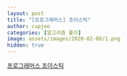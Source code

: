 ```yaml
---
layout: post
title: "[프로그래머스] 조이스틱"
author: cupjoo
categories: [알고리즘 풀이]
image: assets/images/2020-02-08/1.png
hidden: true
---
```


[프로그래머스 조이스틱](https://programmers.co.kr/learn/courses/30/lessons/42860)

